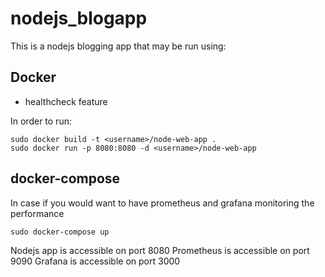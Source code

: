 # nodejs_blogapp
This is a nodejs blogging app that may be run using: 

## Docker 
- healthcheck feature

In order to run:

```
sudo docker build -t <username>/node-web-app .
sudo docker run -p 8080:8080 -d <username>/node-web-app
```

## docker-compose 
In case if you would want to have prometheus and grafana monitoring the performance 

```
sudo docker-compose up
```
Nodejs app is accessible on port 8080
Prometheus is accessible on port 9090
Grafana is accessible on port 3000

